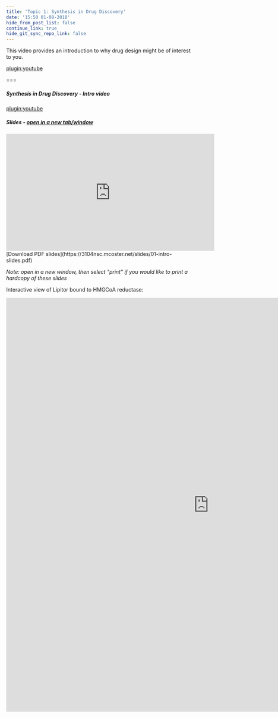 ```yaml
---
title: 'Topic 1: Synthesis in Drug Discovery'
date: '15:50 01-08-2018'
hide_from_post_list: false
continue_link: true
hide_git_sync_repo_link: false
---
```


This video provides an introduction to why drug design might be of interest to you.

[plugin:youtube](https://www.youtube.com/watch?v=37D4YvmCIhQ)

===

##### Synthesis in Drug Discovery - Intro video  
[plugin:youtube](https://www.youtube.com/watch?v=37D4YvmCIhQ)

##### Slides - <a href="https://3104nsc.mcoster.net/slides/01-intro.html" target="_blank">open in a new tab/window</a>
<iframe width="560" height="315" src="https://3104nsc.mcoster.net/slides/01-intro.html" frameborder="0" allowfullscreen></iframe>
[Download PDF slides](https://3104nsc.mcoster.net/slides/01-intro-slides.pdf)

_Note: open in a new window, then select "print" if you would like to print a hardcopy of these slides_

Interactive view of Lipitor bound to HMGCoA reductase:
<iframe src="https://h5p.org/h5p/embed/113647" width="1090" height="1115" frameborder="0" allowfullscreen="allowfullscreen"></iframe><script src="https://h5p.org/sites/all/modules/h5p/library/js/h5p-resizer.js" charset="UTF-8"></script>